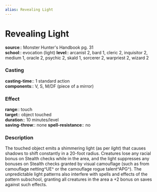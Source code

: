 ```yaml
---
alias: Revealing Light
---
```


# Revealing Light 

**source**:: Monster Hunter's Handbook pg. 31  
**school**:: evocation (light)
**level**:: arcanist 2, bard 1, cleric 2, inquisitor 2, medium 1, oracle 2, psychic 2, skald 1, sorcerer 2, warpriest 2, wizard 2

### Casting 

**casting-time**:: 1 standard action  
**components**:: V, S, M/DF (piece of a mirror)

### Effect 

**range**:: touch  
**target**:: object touched  
**duration**:: 10 minutes/level  
**saving-throw**:: none
**spell-resistance**:: no

### Description 

The touched object emits a shimmering light (as per *light*) that causes shadows to shift constantly in a 20-foot radius. Creatures lose any racial bonus on Stealth checks while in the area, and the light suppresses any bonuses on Stealth checks granted by visual camouflage (such as from camouflage netting^UE^ or the camouflage rogue talent^APG^). The unpredictable light patterns also interfere with spells and effects of the pattern subschool, granting all creatures in the area a +2 bonus on saves against such effects.
